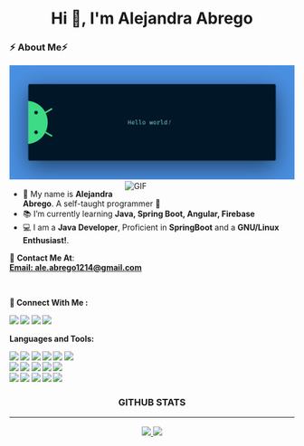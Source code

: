 <h1 align="center">Hi 👋, I'm Alejandra Abrego</h1>

<h3>⚡️ About Me⚡️</h3>

<img src="https://raw.githubusercontent.com/manuelduarte077/manuelduarte077/main/resources/banner.png" alt="Hello world">

<img align="right" alt="GIF" src="https://media.giphy.com/media/dKc2fBq97S9gIzLX2j/giphy.gif" width="300px" />

  - 🙋 My name is <b>Alejandra Abrego</b>. A self-taught programmer 👀
  - 📚 I’m currently learning **Java, Spring Boot, Angular, Firebase**
  - 💻 I am a <b>Java Developer</b>, Proficient in <b>SpringBoot</b> and a <b>GNU/Linux Enthusiast!</b>. <br/>

<p>
  🔗 <b>Contact Me At</b>: <br/>
  <b><a href="mailto:ale.abrego1214@gmail.com">Email: </>ale.abrego1214@gmail.com</a></p><br/> 
 
<p>
  📣 Connect With Me :<br/>
   
  <a href="mailto:ale.abrego1214@gmail.com?subject=[GitHub]%20🔥%20Want%20To%20contact&body=Hello Alejandra%20..."><img src="https://img.shields.io/badge/e‑mail-D14836.svg?style=for-the-badge&logo=GMail&logoColor=white"/></a>
  <a href="https://instagram.com/ale.abrego14"><img src="https://img.shields.io/badge/instagram-E4405F.svg?style=for-the-badge&logo=instagram&logoColor=white"/></a>
  <a href="https://linkedin.com/in/alejandra-abrego"><img src="https://img.shields.io/badge/linkedin-0077B5.svg?style=for-the-badge&logo=linkedin&logoColor=white"/></a>
    <a href="https://twitter.com/aleaabrego1"><img src="https://img.shields.io/badge/twitter-0077B5.svg?style=for-the-badge&logo=twitter&logoColor=white"/></a>
</p>

**Languages and Tools:**

  <p > 
    <img src="https://img.shields.io/badge/-Java-EC4D37?style=flat-square&logo=java&logoColor=white"/> 
    <img src="https://img.shields.io/badge/-Spring-5e8d5a?style=flat-square&logo=Spring&logoColor=white"/>
    <img src="https://img.shields.io/badge/-Eclipse-572364?style=flat-square&logo=Eclipse&logoColor=white"/>
    <img src="https://img.shields.io/badge/-PHP-336791?style=flat-square&logo=PHP&logoColor=white"/>
    <img src="https://img.shields.io/badge/-Laravel-cc0000?style=flat-square&logo=Laravel&logoColor=white"/>
    <img src="https://img.shields.io/badge/-WordPress-336791?style=flat-square&logo=WordPress&logoColor=white"/> </br>
    <img src="https://img.shields.io/badge/-JavaScript-ffa500?style=flat-square&logo=JavaScript&logoColor=white"/>
    <img src="https://img.shields.io/badge/-Angular-ff0000?style=flat-square&logo=Angular&logoColor=white"/>
    <img src="https://img.shields.io/badge/-Git-F44D27?style=flat-square&logo=Git&logoColor=white"/>
    <img src="https://img.shields.io/badge/-Android%20Studio-42B883?style=flat-square&logo=Android&logoColor=white"/>
    <img src="https://img.shields.io/badge/-Kotlin-FA6400?style=flat-square&logo=kotlin&logoColor=white"/> </br>
    <img src="https://img.shields.io/badge/-HTML5-E34F26?style=flat-square&logo=HTML5&logoColor=white"/>
    <img src="https://img.shields.io/badge/-CSS3-1572B6?style=flat-square&logo=CSS3&logoColor=white"/>
    <img src="https://img.shields.io/badge/-MySQL-4ca3dd?style=flat-square&logo=MySQL&logoColor=white"/>
    <img src="https://img.shields.io/badge/-Postgresql-336791?style=flat-square&logo=Postgresql&logoColor=white"/>
    <img src="https://img.shields.io/badge/-Firebase-F6820D?style=flat-square&logo=FireBase&logoColor=white"/>
  </p>

<h3 align="center">GITHUB STATS<hr/></h3>

<p align="center">
<a href="https://github.com/Abregoo">
  <img height="180em" src="https://github-readme-stats-eight-theta.vercel.app/api?username=Abregoo&show_icons=true&theme=darcula&include_all_commits=true&count_private=true"/>
  <img height="180em" src="https://github-readme-stats-eight-theta.vercel.app/api/top-langs/?username=Abregoo&layout=compact&langs_count=8&theme=darcula"/>
</a>
</p>


